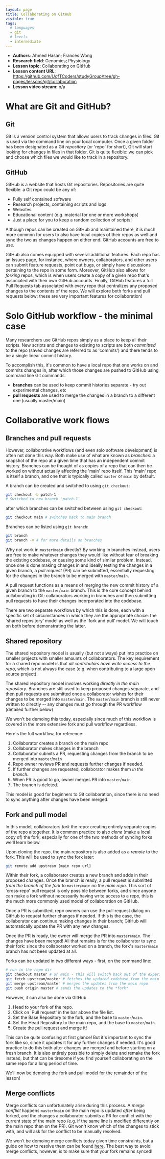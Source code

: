 ```yaml
---
layout: page
title: Collaborating on GitHub
visible: true
tags:
  # languages
  - git
  # levels
  - intermediate
---
```

<!-- change visible to true if you want it on the site -->
<!-- remove any tags listed above that are not relevant -->

 - **Authors**: Ahmed Hasan; Frances Wong
 - **Research field**: Genomics; Physiology
 - **Lesson topic**: Collaborating on GitHub
 - **Lesson content URL**: <https://github.com/UofTCoders/studyGroup/tree/gh-pages/lessons/git/collaboration>
 - **Lesson video stream**: n/a

# What are Git and GitHub?

## Git

Git is a version control system that allows users to track changes in files.
Git is used via the command line on your local computer. Once a given folder
has been designated as a Git _repository_ (or 'repo' for short), Git will start
looking for changes in files in that folder. Git is quite flexible: we can pick
and choose which files we would like to track in a repository. 

## GitHub

GitHub is a website that hosts Git repositories. Repositories are quite
flexible: a Git repo could be any of:

- Fully self contained software
- Research projects, containing scripts and logs
- Websites
- Educational content (e.g. material for one or more workshops)
- Just a place for you to keep a random collection of scripts!

Although repos can be created on GitHub and maintained there, it is much more
common for users to also have local copies of their repos as well and sync the
two as changes happen on either end. GitHub accounts are free to use.

GitHub also comes equipped with several additional features. Each repo has an
Issues page, for instance, where owners, collaborators, and other users can
submit feature requests, point out bugs, or simply have discussions pertaining
to the repo in some form. Moreover, GitHub also allows for _forking_ repos,
which is when users create a copy of a given repo that's associated with their
own GitHub accounts. Finally, GitHub features a full Pull Requests tab
associated with every repo that centralizes any proposed changes to the
contents of the repo.  We will explore both forks and pull requests below;
these are very important features for collaboration! 


# Solo GitHub workflow - the minimal case

Many researchers use GitHub repos simply as a place to keep all their scripts.
New scripts and changes to existing to scripts are both _committed_ to the repo
(saved changes are referred to as 'commits') and there tends to be a single
linear commit history. 

To accomplish this, it's common to have a local repo that one works on and
commits changes in, after which those changes are pushed to GitHub using
command line Git commands. 

- **branches** can be used to keep commit histories separate - try out experimental changes, etc
- **pull requests** are used to merge the changes in a branch to a different one (usually master/main)

# Collaborative work flows

## Branches and pull requests

However, collaborative workflows (and even solo software development) is often
not done this way. Both make use of what are known as _branches_: a snapshot of
the repo at a given time that has an independent commit history. Branches can
be thought of as copies of a repo that can then be worked on without actually
affecting the 'main' repo itself. This 'main' repo is itself a branch, and one
that is typically called `master` or `main` by default.

A branch can be created and switched to using `git checkout`:

```bash
git checkout -b patch-1
# Switched to new branch 'patch-1'
```

after which branches can be switched between using `git checkout`:

```bash
git checkout main # switches back to main branch
```

Branches can be listed using `git branch`:

```bash
git branch
git branch -v # for more details on branches
```

Why not work in `master`/`main` directly? By working in branches instead, users
are free to make whatever changes they would like without fear of breaking the
existing codebase, or causing some kind of similar problem. Instead, once one
is done making changes in and ideally testing the changes in a given branch, a
_pull request_ (PR) can be submitted, essentially requesting for the changes in the
branch to be merged with `master`/`main`.

A pull request functions as a means of merging the new commit history of a
given branch to the `master`/`main` branch. This is the core concept behind
collaborating in Git: collaborators working in branches and then submitting
pull requests to have their changes incorporated into the codebase. 

There are two separate workflows by which this is done, each with a specific
set of circumstances in which they are the appropriate choice: the 'shared
repository' model as well as the 'fork and pull' model. We will touch on both
before demonstrating the latter.

## Shared repository

The shared repository model is usually (but not always) put into practice on
smaller projects with smaller amounts of collaborators. The key requirement for
a shared repo model is that _all contributors have write access to the repo_,
which is not always the case (e.g. when contributing to a large open source
project). 

The shared repository model involves working _directly in the main repository_.
Branches are still used to keep proposed changes separate, and then pull
requests are submitted once a collaborator wishes for their changes to be
merged into `master`/`main`.  The `master`/`main` branch is still never written
to directly -- any changes must go through the PR workflow (detailed further below)

We won't be demoing this today, especially since much of this workflow is covered
in the more extensive fork and pull workflow regardless. 

Here's the full workflow, for reference:

1. Collaborator creates a branch on the main repo
2. Collaborator makes changes in the branch
3. Collaborator submits a PR, requesting changes from the branch to be merged into `master`/`main`
4. Repo owner reviews PR and requests further changes if needed.
5. If further changes are requested, collaborator makes them *in the branch*.
6. When PR is good to go, owner merges PR into `master`/`main`
7. The branch is deleted. 

This model is good for beginners to Git collaboration, since there is no need
to sync anything after changes have been merged. 

## Fork and pull model

In this model, collaborators _fork_ the repo: creating entirely separate copies of
the repo altogether. It is common practice to also _clone_ (make a local copy of)
the fork, especially for one of the two methods of syncing forks we'll learn below. 

Upon cloning the repo, the main repository is also added as a _remote_ to the fork.
This will be used to sync the fork later:

```bash
git remote add upstream [main repo url]
```

Within their fork, a collaborator creates a new branch and adds in their proposed changes.
Once the branch is ready, a pull request is submitted _from the branch of the fork_ to
`master`/`main` _on the main repo_. This sort of 'cross-repo' pull request is only possible
between forks, and since anyone can make a fork without necessarily having write access to a repo,
this is the much more commonly used model of collaboration on GitHub.

Once a PR is submitted, repo owners can use the pull request dialog on GitHub to
request further changes if needed. If this is the case, the collaborator can continue making
changes in their branch; GitHub will automatically update the PR with any new changes.

Once the PR is ready, the owner will merge the PR into `master`/`main`. The changes have been
merged! All that remains is for the collaborator to sync their fork: since the collaborator
worked on a branch, the fork's `master`/`main` branch has not been updated at all. 

Forks can be updated in two different ways - first, on the command line:

```bash
# run in the repo dir
git checkout master # or main - this will switch back out of the experimental branch
git fetch upstream/master # fetches the updated codebase from the main repo
git merge upstream/master # merges the updates from the main repo
git push origin master # sends the updates to the *fork* 
```

However, it can also be done via GitHub:

1. Head to your fork of the repo.
2. Click on 'Pull request' in the bar above the file list.
3. Set the Base Repository to the fork, and the base to `master`/`main`.
4. Set the Head Repository to the main repo, and the base to `master`/`main`. 
5. Create the pull request and merge it! 

This can be quite confusing at first glance! But it's important to sync the
fork like so, since it updates it for any further changes if needed. It's good
practice to do this both after changes are merged and before starting on a
fresh branch. It is also entirely possible to simply delete and remake the fork
instead, but that can be tiresome if you find yourself collaborating on the
same repo for a long period of time.

We'll now be demoing the fork and pull model for the remainder of the lesson!

## Merge conflicts

Merge conflicts can unfortunately arise during this process. A _merge conflict_
happens `master`/`main` on the main repo is updated *after* being forked, and
the changes a collaborator submits a PR for conflict with the current state of
the main repo (e.g. if the same line is modified differently on the main repo
than on the PR). Git won't know which of the changes to stick with, and will
ask for the conflict to be manually resolved.

We won't be demoing merge conflicts today given time constraints, but a guide
on how to resolve them can be found [here][merge-conf]. The best way to avoid
merge conflicts, however, is to make sure that your fork remains synced! 

[merge-conf]: https://docs.github.com/en/github/collaborating-with-issues-and-pull-requests/resolving-a-merge-conflict-on-github

